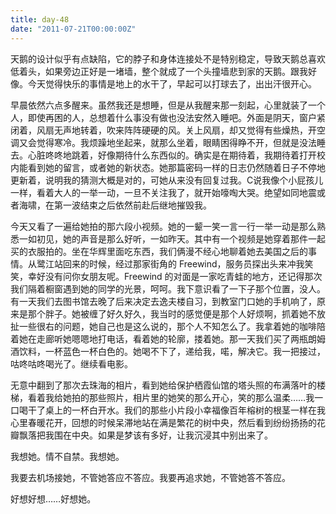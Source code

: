 ```yaml
---
title: day-48
date: "2011-07-21T00:00:00Z"
---
```


天鹅的设计似乎有点缺陷，它的脖子和身体连接处不是特别稳定，导致天鹅总喜欢低着头，如果旁边正好是一堵墙，整个就成了一个头撞墙悲到家的天鹅。跟我好像。今天觉得快乐的事情是地上的水干了，早起可以打球去了，出出汗很开心。

早晨依然六点多醒来。虽然我还是想睡，但是从我醒来那一刻起，心里就装了一个人，即使再困的人，总想着什么事没有做也没法安然入睡吧。外面是阴天，窗户紧闭着，风扇无声地转着，吹来阵阵硬硬的风。关上风扇，却又觉得有些燥热，开空调又会觉得寒冷。我烦躁地坐起来，就那么坐着，眼睛困得睁不开，但就是没法睡去。心脏咚咚地跳着，好像期待什么东西似的。确实是在期待着，我期待着打开校内能看到她的留言，或者她的新状态。她那篇密码一样的日志仍然随着日子不停地更新着，说明我的猜测大概是对的，可她从来没有回复过我。C说我像个小屁孩儿一样，看着大人的一举一动，一旦不关注我了，就开始嚎啕大哭。绝望如同地震或者海啸，在第一波结束之后依然前赴后继地摧毁我。

今天又看了一遍给她拍的那六段小视频。她的一颦一笑一言一行一举一动是那么熟悉一如初见，她的声音是那么好听，一如昨天。其中有一个视频是她穿着那件一起买的衣服拍的。坐在华辉里面吃东西，我们俩漫不经心地聊着她去美国之后的事情。从鹭江站回来的时候，经过那家街角的 Freewind，服务员探出头来冲我笑笑，幸好没有问你女朋友呢。Freewind 的对面是一家吃青蛙的地方，还记得那次我们隔着橱窗遇到她的同学的光景，呵呵。我下意识看了一下子那个位置，没人。有一天我们去图书馆去晚了后来决定去逸夫楼自习，到教室门口她的手机响了，原来是那个胖子。她被缠了好久好久，我当时的感觉便是那个人好烦啊，抓着她不放扯一些很右的问题，她自己也是这么说的，那个人不知怎么了。我拿着她的咖啡陪着她在走廊听她嗯嗯地打电话，看着她的轮廓，搂着她。那一天我们买了两瓶朗姆酒饮料，一杯蓝色一杯白色的。她喝不下了，递给我，喏，解决它。我一把接过，咕咚咕咚喝光了。继续看电影。

无意中翻到了那次去珠海的相片，看到她给保护栖霞仙馆的塔头照的布满落叶的楼梯，看着我给她拍的那些照片，相片里的她笑的那么开心，笑的那么温柔……我一口喝干了桌上的一杯白开水。我们的那些小片段小幸福像百年榕树的根茎一样在我心里春暖花开，回想的时候呆滞地站在满是繁花的树中央，然后看到纷纷扬扬的花瓣飘落把我围在中央。如果是梦该有多好，让我沉浸其中别出来了。

我想她。情不自禁。我想她。

我要去机场接她，不管她答应不答应。我要再追求她，不管她答不答应。

好想好想……好想她。
